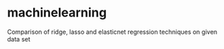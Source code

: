# machinelearning
Comparison of ridge, lasso and elasticnet regression techniques on given data set
